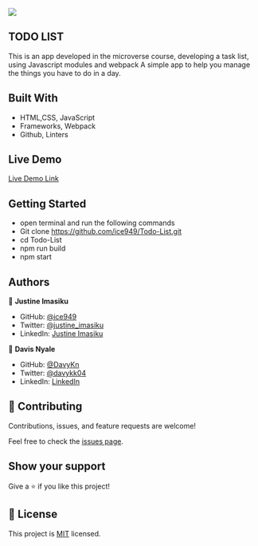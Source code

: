 ![](https://img.shields.io/badge/Microverse-blueviolet)

## **TODO LIST**
This is an app developed in the microverse course, developing a task list, using Javascript modules and webpack
A simple app to help you manage the things you have to do in a day.<br />

## Built With

- HTML,CSS, JavaScript
- Frameworks, Webpack
- Github, Linters


## Live Demo

[Live Demo Link](https://ice949.github.io/Todo-List/)

## Getting Started

- open terminal and run the following commands
- Git clone https://github.com/ice949/Todo-List.git
- cd Todo-List
- npm run build
- npm start


## Authors

👤 **Justine Imasiku**

- GitHub: [@ice949](https://github.com/ice949)
- Twitter: [@justine_imasiku](https://twitter.com/justine_imasiku )
- LinkedIn: [Justine Imasiku](https://www.linkedin.com/in/justine-imasiku-7a25881a5/)


👤 **Davis Nyale**

- GitHub: [@DavyKn](https://github.com/DavyKn)
- Twitter: [@davykk04](https://twitter.com/davykk04)
- LinkedIn: [LinkedIn](https://www.linkedin.com/in/davis-katana-246600159/)

## 🤝 Contributing

Contributions, issues, and feature requests are welcome!

Feel free to check the [issues page](../../issues/).

## Show your support

Give a ⭐️ if you like this project!

## 📝 License

This project is [MIT](./MIT.md) licensed.
